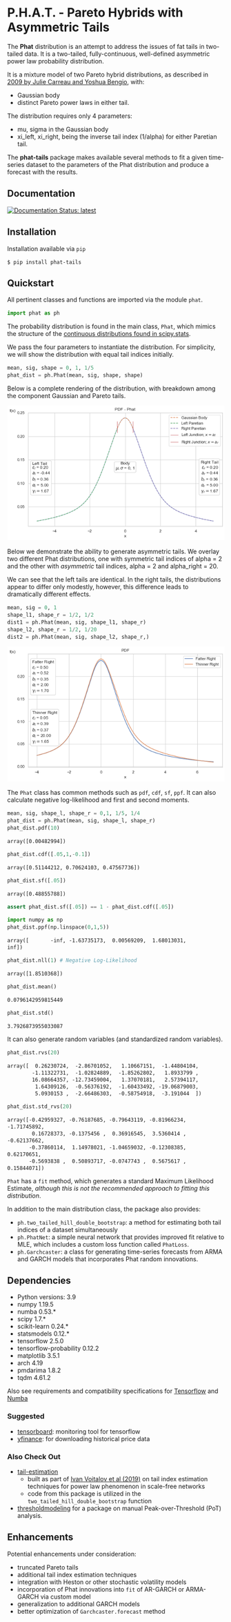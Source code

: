 # P.H.A.T. - **P**areto **H**ybrids with **A**symmetric **T**ails #

The **Phat** distribution is an attempt to address the issues of fat tails in two-tailed data. It is a two-tailed, fully-continuous, well-defined asymmetric power law probability distribution. 

It is a mixture model of two Pareto hybrid distributions, as described in [2009 by Julie Carreau and Yoshua Bengio](https://www.researchgate.net/publication/226293435_A_hybrid_Pareto_model_for_asymmetric_fat-tailed_data_The_univariate_case), with:

+ Gaussian body 
+ distinct Pareto power laws in either tail.

The distribution requires only 4 parameters:

+ mu, sigma in the Gaussian body
+ xi_left, xi_right, being the inverse tail index (1/alpha) for either Paretian tail.

The **phat-tails** package makes available several methods to fit a given time-series dataset to the parameters of the Phat distribution and produce a forecast with the results.

## Documentation ##
[![Documentation Status: latest](https://img.shields.io/readthedocs/ipywidgets?logo=read-the-docs)](https://phat.readthedocs.io/en/latest)

## Installation ##

Installation available via `pip`

```console
$ pip install phat-tails
```

## Quickstart ##

All pertinent classes and functions are imported via the module `phat`.


```python
import phat as ph
```

The probability distribution is found in the main class, `Phat`, which mimics the structure of the [continuous distributions found in scipy.stats](https://docs.scipy.org/doc/scipy/tutorial/stats/continuous.html#continuous-distributions-in-scipy-stats). 

We pass the four parameters to instantiate the distribution. For simplicity, we will show the distribution with equal tail indices initially.


```python
mean, sig, shape = 0, 1, 1/5
phat_dist = ph.Phat(mean, sig, shape, shape)
```

Below is a complete rendering of the distribution, with breakdown among the component Gaussian and Pareto tails.

    
![png](imgs/output_9_0.png)
    


Below we demonstrate the ability to generate asymmetric tails. We overlay two different Phat distributions, one with symmetric tail indices of alpha = 2 and the other with *asymmetric* tail indices, alpha = 2 and alpha_right = 20.

We can see that the left tails are identical. In the right tails, the distributions appear to differ only modestly, however, this difference leads to dramatically different effects.


```python
mean, sig = 0, 1
shape_l1, shape_r = 1/2, 1/2
dist1 = ph.Phat(mean, sig, shape_l1, shape_r)
shape_l2, shape_r = 1/2, 1/20
dist2 = ph.Phat(mean, sig, shape_l2, shape_r,)
```

    
![png](imgs/output_12_0.png)
    


The `Phat` class has common methods such as `pdf`, `cdf`, `sf`, `ppf`. It can also calculate negative log-likelihood and first and second moments.


```python
mean, sig, shape_l, shape_r = 0,1, 1/5, 1/4
phat_dist = ph.Phat(mean, sig, shape_l, shape_r)
phat_dist.pdf(10)
```




    array([0.00482994])




```python
phat_dist.cdf([.05,1,-0.1])
```




    array([0.51144212, 0.70624103, 0.47567736])




```python
phat_dist.sf([.05])
```




    array([0.48855788])




```python
assert phat_dist.sf([.05]) == 1 - phat_dist.cdf([.05])
```


```python
import numpy as np
phat_dist.ppf(np.linspace(0,1,5))
```




    array([       -inf, -1.63735173,  0.00569209,  1.68013031,         inf])




```python
phat_dist.nll(1) # Negative Log-Likelihood
```




    array([1.8510368])




```python
phat_dist.mean()
```




    0.0796142959815449




```python
phat_dist.std()
```




    3.7926873955033087



It can also generate random variables (and standardized random variables).


```python
phat_dist.rvs(20)
```




    array([  0.26230724,  -2.86701052,   1.10667151,  -1.44804104,
            -1.11322731,  -1.02824889,  -1.85262802,   1.8933799 ,
            16.08664357, -12.73459004,   1.37070181,   2.57394117,
             1.64309126,  -0.56376192,  -1.60433492, -19.06879003,
             5.0930153 ,  -2.66486303,  -0.58754918,  -3.191044  ])




```python
phat_dist.std_rvs(20)
```




    array([-0.42959327, -0.76187685, -0.79643119, -0.81966234, -1.71745892,
            0.16728373, -0.1375456 ,  0.36916545,  3.5360414 , -0.62137662,
           -0.37860114,  1.14978021, -1.04659032, -0.12308385,  0.62170651,
           -0.5693838 ,  0.50893717, -0.0747743 ,  0.5675617 ,  0.15844071])


`Phat` has a `fit` method, which generates a standard Maximum Likelihood Estimate, *although this is not the recommended approach to fitting this distribution*.

In addition to the main distribution class, the package also provides:

+ `ph.two_tailed_hill_double_bootstrap`: a method for estimating both tail indices of a dataset simultaneously
+ `ph.PhatNet`: a simple neural network that provides improved fit relative to MLE, which includes a custom loss function called `PhatLoss`.
+ `ph.Garchcaster`: a class for generating time-series forecasts from ARMA and GARCH models that incorporates Phat random innovations.

## Dependencies ##

+ Python versions: 3.9
+ numpy 1.19.5
+ numba 0.53.*
+ scipy 1.7.*
+ scikit-learn 0.24.*
+ statsmodels 0.12.*
+ tensorflow 2.5.0
+ tensorflow-probability 0.12.2
+ matplotlib 3.5.1
+ arch 4.19
+ pmdarima 1.8.2
+ tqdm 4.61.2

Also see requirements and compatibility specifications for [Tensorflow](https://www.tensorflow.org/install) and [Numba](https://numba.readthedocs.io/en/stable/user/installing.html)

### Suggested ###
+ [tensorboard](https://www.tensorflow.org/tensorboard/get_started): monitoring tool for tensorflow
+ [yfinance](https://github.com/ranaroussi/yfinance): for downloading historical price data

### Also Check Out ###

+ [tail-estimation](https://github.com/ivanvoitalov/tail-estimation)
    + built as part of [Ivan Voitalov et al (2019)](https://journals.aps.org/prresearch/pdf/10.1103/PhysRevResearch.1.033034) on tail index estimation techniques for power law phenomenon in scale-free networks
    + code from this package is utilized in the `two_tailed_hill_double_bootstrap` function
+ [thresholdmodeling](https://github.com/iagolemos1/thresholdmodeling) for a package on manual Peak-over-Threshold (PoT) analysis.

## Enhancements ##

Potential enhancements under consideration:

+ truncated Pareto tails
+ additional tail index estimation techniques
+ integration with Heston or other stochastic volatility models
+ incorporation of Phat innovations into `fit` of AR-GARCH or ARMA-GARCH via custom model
+ generalization to additional GARCH models
+ better optimization of `Garchcaster.forecast` method
